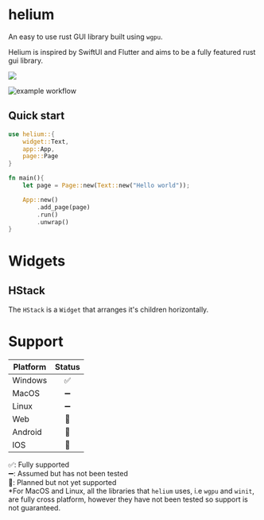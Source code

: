 # helium
An easy to use rust GUI library built using `wgpu`.

Helium is inspired by SwiftUI and Flutter and aims to be a fully featured rust gui library.

![](https://img.shields.io/badge/Rust-000000?style=for-the-badge&logo=rust&logoColor=white)

![example workflow](https://github.com/snubwoody/Helium/actions/workflows/rust.yml/badge.svg?branch=main)

## Quick start

```rust
use helium::{
	widget::Text,
	app::App,
	page::Page
}

fn main(){
	let page = Page::new(Text::new("Hello world"));

	App::new()
		.add_page(page)
		.run()
		.unwrap()
}
```
# Widgets
## HStack
The `HStack` is a `Widget` that arranges it's children horizontally.
# Support


|Platform|Status|
|--|:--:|
|Windows|✅|
|MacOS|➖|
|Linux|➖|
|Web|🚧|
|Android|🚧|
|IOS|🚧|

✅: Fully supported  
➖: Assumed but has not been tested  
🚧: Planned but not yet supported  
*For MacOS and Linux, all the libraries that `helium` uses, i.e `wgpu` and `winit`, are fully cross platform, however they have not been tested so support is not guaranteed. 
